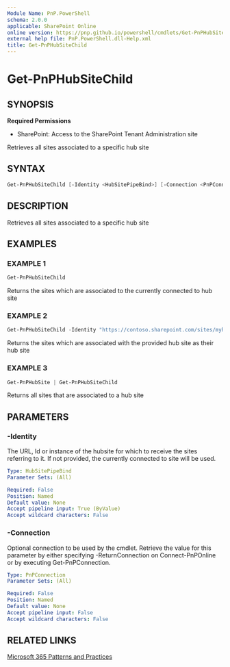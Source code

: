 ```yaml
---
Module Name: PnP.PowerShell
schema: 2.0.0
applicable: SharePoint Online
online version: https://pnp.github.io/powershell/cmdlets/Get-PnPHubSiteChild.html
external help file: PnP.PowerShell.dll-Help.xml
title: Get-PnPHubSiteChild
---
```

  
# Get-PnPHubSiteChild

## SYNOPSIS

**Required Permissions**

* SharePoint: Access to the SharePoint Tenant Administration site

Retrieves all sites associated to a specific hub site

## SYNTAX

```powershell
Get-PnPHubSiteChild [-Identity <HubSitePipeBind>] [-Connection <PnPConnection>] [<CommonParameters>]
```

## DESCRIPTION
Retrieves all sites associated to a specific hub site

## EXAMPLES

### EXAMPLE 1
```powershell
Get-PnPHubSiteChild
```

Returns the sites which are associated to the currently connected to hub site

### EXAMPLE 2
```powershell
Get-PnPHubSiteChild -Identity "https://contoso.sharepoint.com/sites/myhubsite"
```

Returns the sites which are associated with the provided hub site as their hub site

### EXAMPLE 3
```powershell
Get-PnPHubSite | Get-PnPHubSiteChild
```

Returns all sites that are associated to a hub site

## PARAMETERS

### -Identity
The URL, Id or instance of the hubsite for which to receive the sites referring to it. If not provided, the currently connected to site will be used.

```yaml
Type: HubSitePipeBind
Parameter Sets: (All)

Required: False
Position: Named
Default value: None
Accept pipeline input: True (ByValue)
Accept wildcard characters: False
```

### -Connection
Optional connection to be used by the cmdlet. Retrieve the value for this parameter by either specifying -ReturnConnection on Connect-PnPOnline or by executing Get-PnPConnection.

```yaml
Type: PnPConnection
Parameter Sets: (All)

Required: False
Position: Named
Default value: None
Accept pipeline input: False
Accept wildcard characters: False
```

## RELATED LINKS

[Microsoft 365 Patterns and Practices](https://aka.ms/m365pnp)